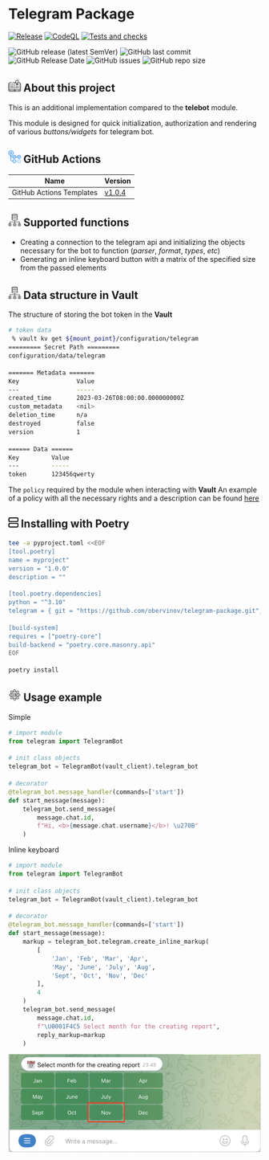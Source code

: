 # Telegram Package
[![Release](https://github.com/obervinov/telegram-package/actions/workflows/release.yaml/badge.svg)](https://github.com/obervinov/telegram-package/actions/workflows/release.yaml)
[![CodeQL](https://github.com/obervinov/telegram-package/actions/workflows/github-code-scanning/codeql/badge.svg)](https://github.com/obervinov/telegram-package/actions/workflows/github-code-scanning/codeql)
[![Tests and checks](https://github.com/obervinov/telegram-package/actions/workflows/tests.yaml/badge.svg)](https://github.com/obervinov/telegram-package/actions/workflows/tests.yaml)

![GitHub release (latest SemVer)](https://img.shields.io/github/v/release/obervinov/telegram-package?style=for-the-badge)
![GitHub last commit](https://img.shields.io/github/last-commit/obervinov/telegram-package?style=for-the-badge)
![GitHub Release Date](https://img.shields.io/github/release-date/obervinov/telegram-package?style=for-the-badge)
![GitHub issues](https://img.shields.io/github/issues/obervinov/telegram-package?style=for-the-badge)
![GitHub repo size](https://img.shields.io/github/repo-size/obervinov/telegram-package?style=for-the-badge)

## <img src="https://github.com/obervinov/_templates/blob/main/icons/book.png" width="25" title="about"> About this project
This is an additional implementation compared to the **telebot** module.

This module is designed for quick initialization, authorization and rendering of various _buttons/widgets_ for telegram bot.

## <img src="https://github.com/obervinov/_templates/blob/main/icons/github-actions.png" width="25" title="github-actions"> GitHub Actions
| Name  | Version |
| ------------------------ | ----------- |
| GitHub Actions Templates | [v1.0.4](https://github.com/obervinov/_templates/tree/v1.0.4) |


## <img src="https://github.com/obervinov/_templates/blob/main/icons/requirements.png" width="25" title="functions"> Supported functions
- Creating a connection to the telegram api and initializing the objects necessary for the bot to function (_parser_, _format_, _types_, _etc_)
- Generating an inline keyboard button with a matrix of the specified size from the passed elements

## <img src="https://github.com/obervinov/_templates/blob/main/icons/requirements.png" width="25" title="functions"> Data structure in Vault
The structure of storing the bot token in the **Vault**
```bash
# token data
 % vault kv get ${mount_point}/configuration/telegram
========= Secret Path =========
configuration/data/telegram

======= Metadata =======
Key                Value
---                -----
created_time       2023-03-26T08:00:00.000000000Z
custom_metadata    <nil>
deletion_time      n/a
destroyed          false
version            1

====== Data ======
Key         Value
---         -----
token       123456qwerty
```


The `policy` required by the module when interacting with **Vault**
An example of a policy with all the necessary rights and a description can be found [here](tests/vault/policy.hcl)

## <img src="https://github.com/obervinov/_templates/blob/main/icons/stack2.png" width="20" title="install"> Installing with Poetry
```bash
tee -a pyproject.toml <<EOF
[tool.poetry]
name = myproject"
version = "1.0.0"
description = ""

[tool.poetry.dependencies]
python = "^3.10"
telegram = { git = "https://github.com/obervinov/telegram-package.git", tag = "v1.1.4" }

[build-system]
requires = ["poetry-core"]
build-backend = "poetry.core.masonry.api"
EOF

poetry install
```

## <img src="https://github.com/obervinov/_templates/blob/main/icons/config.png" width="25" title="usage"> Usage example
 Simple
```python
# import module
from telegram import TelegramBot

# init class objects
telegram_bot = TelegramBot(vault_client).telegram_bot

# decorator
@telegram_bot.message_handler(commands=['start'])
def start_message(message):
    telegram_bot.send_message(
        message.chat.id,
        f"Hi, <b>{message.chat.username}</b>! \u270B"
    )  
```

Inline keyboard
```python
# import module
from telegram import TelegramBot

# init class objects
telegram_bot = TelegramBot(vault_client).telegram_bot

# decorator
@telegram_bot.message_handler(commands=['start'])
def start_message(message):
    markup = telegram_bot.telegram.create_inline_markup(
        [
            'Jan', 'Feb', 'Mar', 'Apr',
            'May', 'June', 'July', 'Aug',
            'Sept', 'Oct', 'Nov', 'Dec'
        ],
        4
    )
    telegram_bot.send_message(
        message.chat.id,
        f"\U0001F4C5 Select month for the creating report",
        reply_markup=markup
    )
```
<img src="https://github.com/obervinov/telegram-package/blob/main/doc/inline_keyboard_example.png" width="750" title="inline_keyboard_example">
